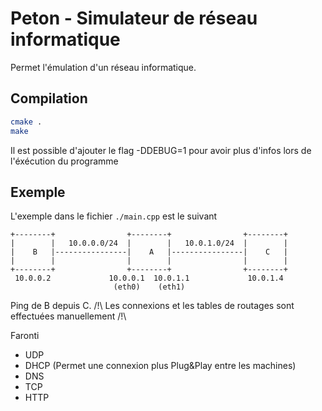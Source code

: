 # Peton - Simulateur de réseau informatique

Permet l'émulation d'un réseau informatique.

## Compilation
```sh
cmake .
make
```

Il est possible d'ajouter le flag -DDEBUG=1 pour avoir plus d'infos lors de l'éxécution du programme

## Exemple

L'exemple dans le fichier `./main.cpp` est le suivant

```
+--------+                +--------+                +--------+
|        |   10.0.0.0/24  |        |   10.0.1.0/24  |        |
|    B   |----------------|    A   |----------------|    C   |
|        |                |        |                |        |
+--------+                +--------+                +--------+
 10.0.0.2             10.0.0.1  10.0.1.1             10.0.1.4 
                       (eth0)    (eth1)
```
Ping de B depuis C.
/!\ Les connexions et les tables de routages sont effectuées manuellement /!\

Faronti
 * UDP
 * DHCP (Permet une connexion plus Plug&Play entre les machines)
 * DNS
 * TCP
 * HTTP